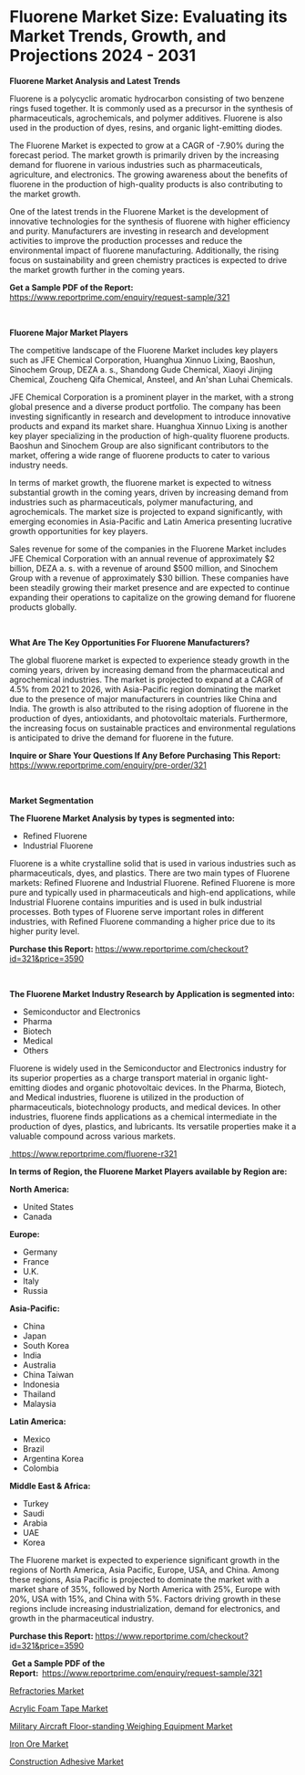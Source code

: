 <p><h1>Fluorene Market Size: Evaluating its Market Trends, Growth, and Projections 2024 - 2031</h1></p><p><strong>Fluorene Market Analysis and Latest Trends</strong></p>
<p><p>Fluorene is a polycyclic aromatic hydrocarbon consisting of two benzene rings fused together. It is commonly used as a precursor in the synthesis of pharmaceuticals, agrochemicals, and polymer additives. Fluorene is also used in the production of dyes, resins, and organic light-emitting diodes.</p><p>The Fluorene Market is expected to grow at a CAGR of -7.90% during the forecast period. The market growth is primarily driven by the increasing demand for fluorene in various industries such as pharmaceuticals, agriculture, and electronics. The growing awareness about the benefits of fluorene in the production of high-quality products is also contributing to the market growth.</p><p>One of the latest trends in the Fluorene Market is the development of innovative technologies for the synthesis of fluorene with higher efficiency and purity. Manufacturers are investing in research and development activities to improve the production processes and reduce the environmental impact of fluorene manufacturing. Additionally, the rising focus on sustainability and green chemistry practices is expected to drive the market growth further in the coming years.</p></p>
<p><strong>Get a Sample PDF of the Report:&nbsp;</strong> <a href="https://www.reportprime.com/enquiry/request-sample/321">https://www.reportprime.com/enquiry/request-sample/321</a></p>
<p>&nbsp;</p>
<p><strong>Fluorene Major Market Players</strong></p>
<p><p>The competitive landscape of the Fluorene Market includes key players such as JFE Chemical Corporation, Huanghua Xinnuo Lixing, Baoshun, Sinochem Group, DEZA a. s., Shandong Gude Chemical, Xiaoyi Jinjing Chemical, Zoucheng Qifa Chemical, Ansteel, and An'shan Luhai Chemicals. </p><p>JFE Chemical Corporation is a prominent player in the market, with a strong global presence and a diverse product portfolio. The company has been investing significantly in research and development to introduce innovative products and expand its market share. Huanghua Xinnuo Lixing is another key player specializing in the production of high-quality fluorene products. Baoshun and Sinochem Group are also significant contributors to the market, offering a wide range of fluorene products to cater to various industry needs.</p><p>In terms of market growth, the fluorene market is expected to witness substantial growth in the coming years, driven by increasing demand from industries such as pharmaceuticals, polymer manufacturing, and agrochemicals. The market size is projected to expand significantly, with emerging economies in Asia-Pacific and Latin America presenting lucrative growth opportunities for key players.</p><p>Sales revenue for some of the companies in the Fluorene Market includes JFE Chemical Corporation with an annual revenue of approximately $2 billion, DEZA a. s. with a revenue of around $500 million, and Sinochem Group with a revenue of approximately $30 billion. These companies have been steadily growing their market presence and are expected to continue expanding their operations to capitalize on the growing demand for fluorene products globally.</p></p>
<p>&nbsp;</p>
<p><strong>What Are The Key Opportunities For Fluorene Manufacturers?</strong></p>
<p><p>The global fluorene market is expected to experience steady growth in the coming years, driven by increasing demand from the pharmaceutical and agrochemical industries. The market is projected to expand at a CAGR of 4.5% from 2021 to 2026, with Asia-Pacific region dominating the market due to the presence of major manufacturers in countries like China and India. The growth is also attributed to the rising adoption of fluorene in the production of dyes, antioxidants, and photovoltaic materials. Furthermore, the increasing focus on sustainable practices and environmental regulations is anticipated to drive the demand for fluorene in the future.</p></p>
<p><strong>Inquire or Share Your Questions If Any Before Purchasing This Report:</strong> <a href="https://www.reportprime.com/enquiry/pre-order/321">https://www.reportprime.com/enquiry/pre-order/321</a></p>
<p>&nbsp;</p>
<p><strong>Market Segmentation</strong></p>
<p><strong>The Fluorene Market Analysis by types is segmented into:</strong></p>
<p><ul><li>Refined Fluorene</li><li>Industrial Fluorene</li></ul></p>
<p><p>Fluorene is a white crystalline solid that is used in various industries such as pharmaceuticals, dyes, and plastics. There are two main types of Fluorene markets: Refined Fluorene and Industrial Fluorene. Refined Fluorene is more pure and typically used in pharmaceuticals and high-end applications, while Industrial Fluorene contains impurities and is used in bulk industrial processes. Both types of Fluorene serve important roles in different industries, with Refined Fluorene commanding a higher price due to its higher purity level.</p></p>
<p><strong>Purchase this Report:&nbsp;</strong><a href="https://www.reportprime.com/checkout?id=321&price=3590">https://www.reportprime.com/checkout?id=321&price=3590</a></p>
<p>&nbsp;</p>
<p><strong>The Fluorene Market Industry Research by Application is segmented into:</strong></p>
<p><ul><li>Semiconductor and Electronics</li><li>Pharma</li><li>Biotech</li><li>Medical</li><li>Others</li></ul></p>
<p><p>Fluorene is widely used in the Semiconductor and Electronics industry for its superior properties as a charge transport material in organic light-emitting diodes and organic photovoltaic devices. In the Pharma, Biotech, and Medical industries, fluorene is utilized in the production of pharmaceuticals, biotechnology products, and medical devices. In other industries, fluorene finds applications as a chemical intermediate in the production of dyes, plastics, and lubricants. Its versatile properties make it a valuable compound across various markets.</p></p>
<p><a href="https://www.reportprime.com/fluorene-r321">&nbsp;https://www.reportprime.com/fluorene-r321</a></p>
<p><strong>In terms of Region, the Fluorene Market Players available by Region are:</strong></p>
<p>
    <p> <strong> North America: </strong>
        <ul>
            <li>United States</li>
            <li>Canada</li>
        </ul>
        </p> 
    <p> <strong> Europe: </strong>
        <ul>
            <li>Germany</li>
            <li>France</li>
            <li>U.K.</li>
            <li>Italy</li>
            <li>Russia</li>
        </ul>
        </p> 
    <p> <strong> Asia-Pacific: </strong>
        <ul>
            <li>China</li>
            <li>Japan</li>
            <li>South Korea</li>
            <li>India</li>
            <li>Australia</li>
            <li>China Taiwan</li>
            <li>Indonesia</li>
            <li>Thailand</li>
            <li>Malaysia</li>
        </ul>
        </p> 
    <p> <strong> Latin America: </strong>
        <ul>
            <li>Mexico</li>
            <li>Brazil</li>
            <li>Argentina Korea</li>
            <li>Colombia</li>
        </ul>
        </p> 
    <p> <strong> Middle East & Africa: </strong>
        <ul>
            <li>Turkey</li>
            <li>Saudi</li>
            <li>Arabia</li>
            <li>UAE</li>
            <li>Korea</li>
        </ul>
    </p>
    </p>
<p><p>The Fluorene market is expected to experience significant growth in the regions of North America, Asia Pacific, Europe, USA, and China. Among these regions, Asia Pacific is projected to dominate the market with a market share of 35%, followed by North America with 25%, Europe with 20%, USA with 15%, and China with 5%. Factors driving growth in these regions include increasing industrialization, demand for electronics, and growth in the pharmaceutical industry.</p></p>
<p><strong>Purchase this Report: </strong><a href="https://www.reportprime.com/checkout?id=321&price=3590">https://www.reportprime.com/checkout?id=321&price=3590</a></p>
<p>&nbsp;<strong>Get a Sample PDF of the Report:&nbsp;&nbsp;</strong><a href="https://www.reportprime.com/enquiry/request-sample/321">https://www.reportprime.com/enquiry/request-sample/321</a></p>
<p><strong></strong></p>
<p><p><a href="https://github.com/bmorecock/Market-Research-Report-List-5/blob/main/refractories-market.md">Refractories Market</a></p><p><a href="https://github.com/drzsklfn31/Market-Research-Report-List-1/blob/main/acrylic-foam-tape-market.md">Acrylic Foam Tape Market</a></p><p><a href="https://issuu.com/reportprime-2/docs/military-aircraft-floor-standing-we_9b825c40081f0d">Military Aircraft Floor-standing Weighing Equipment Market</a></p><p><a href="https://github.com/lairestrong/Market-Research-Report-List-1/blob/main/iron-ore-market.md">Iron Ore Market</a></p><p><a href="https://github.com/msLonKoss78/Market-Research-Report-List-1/blob/main/construction-adhesive-market.md">Construction Adhesive Market</a></p></p>